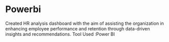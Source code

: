 # Powerbi

Created HR analysis dashboard with the aim of assisting the organization in enhancing employee performance 
and retention through data-driven insights and recommendations.
Tool Used :Power BI
